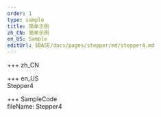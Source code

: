 ```yaml
---   
order: 1  
type: sample  
title: 简单示例   
zh_CN: 简单示例   
en_US: Sample
editUrl: $BASE/docs/pages/stepper/md/stepper4.md
---      
```


+++ zh_CN   


+++ en_US   
Stepper4

+++ SampleCode  
fileName: Stepper4
